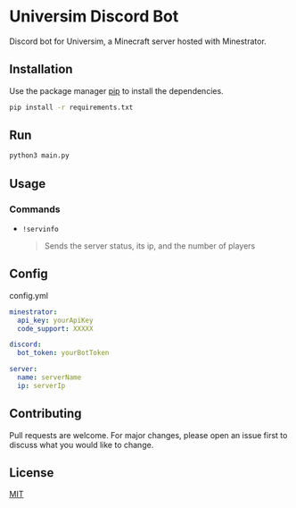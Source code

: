 # Universim Discord Bot

Discord bot for Universim, a Minecraft server hosted with Minestrator.

## Installation

Use the package manager [pip](https://pip.pypa.io/en/stable/) to install the dependencies.

```bash
pip install -r requirements.txt
```

## Run

```python
python3 main.py
```

## Usage

### Commands

- ```!servinfo```  
  > Sends the server status, its ip, and the number of players

## Config

config.yml
```yaml
minestrator:
  api_key: yourApiKey
  code_support: XXXXX

discord:
  bot_token: yourBotToken

server:
  name: serverName
  ip: serverIp
```


## Contributing
Pull requests are welcome. For major changes, please open an issue first to discuss what you would like to change.

## License
[MIT](https://choosealicense.com/licenses/mit/)